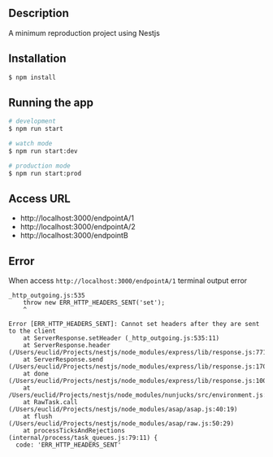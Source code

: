 ## Description

 A minimum reproduction project using Nestjs

## Installation

```bash
$ npm install
```

## Running the app

```bash
# development
$ npm run start

# watch mode
$ npm run start:dev

# production mode
$ npm run start:prod
```

## Access URL

- http://localhost:3000/endpointA/1
- http://localhost:3000/endpointA/2
- http://localhost:3000/endpointB

## Error

When access `http://localhost:3000/endpointA/1` terminal output error
```
_http_outgoing.js:535
    throw new ERR_HTTP_HEADERS_SENT('set');
    ^

Error [ERR_HTTP_HEADERS_SENT]: Cannot set headers after they are sent to the client
    at ServerResponse.setHeader (_http_outgoing.js:535:11)
    at ServerResponse.header (/Users/euclid/Projects/nestjs/node_modules/express/lib/response.js:771:10)
    at ServerResponse.send (/Users/euclid/Projects/nestjs/node_modules/express/lib/response.js:170:12)
    at done (/Users/euclid/Projects/nestjs/node_modules/express/lib/response.js:1008:10)
    at /Users/euclid/Projects/nestjs/node_modules/nunjucks/src/environment.js:41:5
    at RawTask.call (/Users/euclid/Projects/nestjs/node_modules/asap/asap.js:40:19)
    at flush (/Users/euclid/Projects/nestjs/node_modules/asap/raw.js:50:29)
    at processTicksAndRejections (internal/process/task_queues.js:79:11) {
  code: 'ERR_HTTP_HEADERS_SENT'
```
